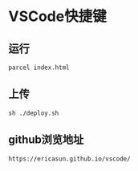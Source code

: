 # VSCode快捷键

## 运行
```
parcel index.html
```

## 上传
```
sh ./deploy.sh
```

## github浏览地址
```
https://ericasun.github.io/vscode/
```
